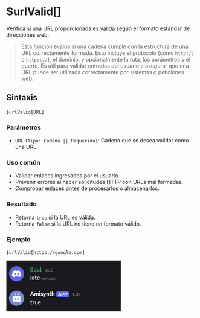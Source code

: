 

# $urlValid[]

Verifica si una URL proporcionada es válida según el formato estándar de direcciones web.

> Esta función evalúa si una cadena cumple con la estructura de una URL correctamente formada. Esto incluye el protocolo (como `http://` o `https://`), el dominio, y opcionalmente la ruta, los parámetros y el puerto. Es útil para validar entradas del usuario o asegurar que una URL puede ser utilizada correctamente por sistemas o peticiones web.

## Sintaxis
```
$urlValid[URL]
```

### Parámetros

- `URL` `(Tipo: Cadena || Requerido)`: Cadena que se desea validar como una URL.

### Uso común

- Validar enlaces ingresados por el usuario.
- Prevenir errores al hacer solicitudes HTTP con URLs mal formadas.
- Comprobar enlaces antes de procesarlos o almacenarlos.

### Resultado

- Retorna `true` si la URL es válida.
- Retorna `false` si la URL no tiene un formato válido.
### Ejemplo

```
$urlValid[https://google.com]
```
![alt text](image-139.png)